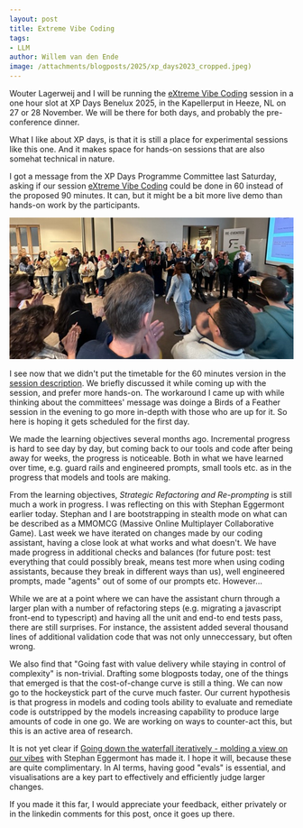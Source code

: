 ```yaml
---
layout: post
title: Extreme Vibe Coding
tags:
- LLM 
author: Willem van den Ende
image: /attachments/blogposts/2025/xp_days2023_cropped.jpeg)
---
```


Wouter Lagerweij and I will be running the [eXtreme Vibe Coding](/sessions/2025/extreme_vibe_coding.html) session in a one hour slot at XP Days Benelux 2025, in the Kapellerput in Heeze, NL on 27 or 28 November. We will be there for both days, and probably the pre-conference dinner.

What I like about XP days, is that it is still a place for experimental sessions like this one. And it makes space for hands-on sessions that are also somehat technical in nature.

I got a message from the XP Days Programme Committee last Saturday, asking if our
session [eXtreme Vibe Coding](/sessions/2025/extreme_vibe_coding.html) could be done in 60 instead of the proposed 90 minutes. It can, but it might be a bit more live demo than hands-on work by the participants. 

![A plenary session at XP Days Benelux 2023, someone presenting to a large gathering of onlookers, standing around. ](/attachments/blogposts/2025/xp_days2023_cropped.jpeg)

I see now that we didn't put the timetable for the 60 minutes version in the  [session description](/sessions/2025/extreme_vibe_coding.html). We briefly discussed it while coming up with the session, and prefer more hands-on. The workaround I came up with while thinking about the committees' message was doinge a Birds of a Feather session in the evening to go more in-depth with those who are up for it. So here is hoping it gets scheduled for the first day. 

We made the learning objectives several months ago. Incremental progress is hard to see day by day, but coming back to our tools and code after being away for weeks, the progress is noticeable. Both in what we have learned over time, e.g. guard rails and engineered prompts, small tools etc. as in the progress that models and tools are making.

From the learning objectives, *Strategic Refactoring and Re-prompting* is still much a work in progress. I was reflecting on this with Stephan Eggermont earlier today. Stephan and I are bootstrapping in stealth mode on what can be described as a MMOMCG (Massive Online Multiplayer Collaborative Game). Last week we have iterated on changes made by our coding assistant, having a close look at what works and what doesn't. We have made progress in additional checks and balances (for future post: test everything that could possibly break, means test more when using coding assistants, because they break in different ways than us), well engineered prompts, made "agents" out of some of our prompts etc. However...

While we are at a point where we can have the assistant churn through a larger plan with a number of refactoring steps (e.g. migrating a javascript front-end to typescript) and having all the unit and end-to end tests pass, there are still surprises. For instance, the assistent added several thousand lines of additional validation code that was not only unneccessary, but often wrong. 

We also find that "Going fast with value delivery while staying in control of complexity" is non-trivial. Drafting some blogposts today, one of the things that emerged is that the cost-of-change curve is still a thing. We can now go to the hockeystick part of the curve much faster. Our current hypothesis is that progress in models and coding tools ability to evaluate and remediate code is outstripped by the models increasing capability to produce large amounts of code in one go. We are working on ways to counter-act this, but this is an active area of research.

It is not yet clear if [Going down the waterfall iteratively - molding a view on our vibes](sessions/2025/iterative_waterfall_molding.html) with Stephan Eggermont has made it. I hope it will, because these are quite complimentary. In AI terms, having good "evals" is essential, and visualisations are a key part to effectively and efficiently judge larger changes.

If you made it this far, I would appreciate your feedback, either privately or in the linkedin comments for this post, once it goes up there.
